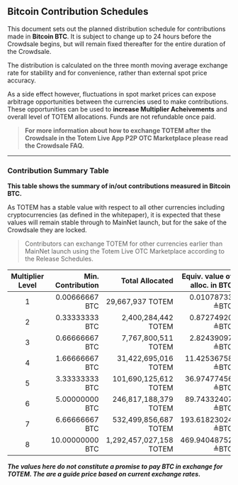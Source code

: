## Bitcoin Contribution Schedules

This document sets out the planned distribution schedule for contributions made in **Bitcoin BTC**. It is subject to change up to 24 hours before the Crowdsale begins, but will remain fixed thereafter for the entire duration of the Crowdsale.

The distribution is calculated on the three month moving average exchange rate for stability and for convenience, rather than external spot price accuracy.

As a side effect however, fluctuations in spot market prices can expose arbitrage opportunities between the  currencies used to make contributions. These opportunities can be used to **increase Multiplier Acheivements** and overall level of TOTEM allocations. Funds are not refundable once paid.

> **For more information about how to exchange TOTEM after the Crowdsale in the Totem Live App P2P OTC Marketplace please read the Crowdsale FAQ.**

---

### Contribution Summary Table

**This table shows the summary of in/out contributions measured in Bitcoin BTC.**

As TOTEM has a stable value with respect to all other currencies including cryptocurrencies (as defined in the whitepaper), it is expected that these values will remain stable through to MainNet launch, but for the sake of the Crowdsale they are locked. 

> Contributors can exchange TOTEM for other currencies earlier than MainNet launch using the Totem Live OTC Marketplace according to the Release Schedules.


| Multiplier Level | Min. Contribution | Total Allocated        | Equiv. value of alloc. in BTC |
|:----------------:|------------------:|-----------------------:|------------------------------:|
| 1                | 0\.00666667 BTC   |  29,667,937 TOTEM        |  0\.01078733 ≜BTC             |
| 2                | 0\.33333333 BTC   |  2,400,284,442 TOTEM     |  0\.87274920 ≜BTC             |
| 3                | 0\.66666667 BTC   |  7,767,800,511 TOTEM     |  2\.82439097 ≜BTC             |
| 4                | 1\.66666667 BTC   |  31,422,695,016 TOTEM    |  11\.42536758 ≜BTC            |
| 5                | 3\.33333333 BTC   |  101,690,125,612 TOTEM   |  36\.97477456 ≜BTC            |
| 6                | 5\.00000000 BTC   |  246,817,188,379 TOTEM   |  89\.74332407 ≜BTC            |
| 7                | 6\.66666667 BTC   |  532,499,856,687 TOTEM   |  193\.61823024 ≜BTC           |
| 8                | 10\.00000000 BTC  |  1,292,457,027,158 TOTEM |  469\.94048752 ≜BTC           |

**_The values here do not constitute a promise to pay BTC in exchange for TOTEM. The are a guide price based on current exchange rates._**